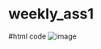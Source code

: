 # weekly_ass1

#html code
![image](https://github.com/sanketmahadik191/weekly_ass1/assets/125791466/9e6e8687-d114-48e7-bffd-95ec83365a32)


